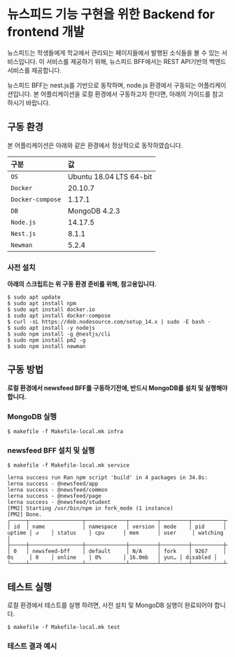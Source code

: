 # 뉴스피드 기능 구현을 위한 Backend for frontend 개발

뉴스피드는 학생들에게 학교에서 관리되는 페이지들에서 발행된 소식들을 볼 수 있는 서비스입니다. 이 서비스를 제공하기 위해, 뉴스피드 BFF에서는 REST API기반의 백엔드 서비스를 제공합니다.

뉴스피드 BFF는 nest.js를 기반으로 동작하며, node.js 환경에서 구동되는 어플리케이션입니다. 본 어플리케이션을 로컬 환경에서 구동하고자 한다면, 아래의 가이드를 참고하시기 바랍니다.

## 구동 환경
본 어플리케이션은 아래와 같은 환경에서 정상적으로 동작하였습니다.

| 구분                   | 값               |
|:-----------------------|:-----------------|
| `OS`                 | Ubuntu 18.04 LTS 64-bit |
| `Docker`                 | 20.10.7 |
| `Docker-compose`                 | 1.17.1 |
| `DB`                 | MongoDB 4.2.3 |
| `Node.js`                 | 14.17.5  |
| `Nest.js`                 | 8.1.1  |
| `Newman`                 | 5.2.4 |

### 사전 설치
**아래의 스크립트는 위 구동 환경 준비를 위해, 참고용입니다.**
```
$ sudo apt update
$ sudo apt install npm
$ sudo apt install docker.io
$ sudo apt install docker-compose
$ curl -sL https://deb.nodesource.com/setup_14.x | sudo -E bash -
$ sudo apt install -y nodejs
$ sudo npm install -g @nestjs/cli
$ sudo npm install pm2 -g
$ sudo npm install newman
```

## 구동 방법
**로컬 환경에서 newsfeed BFF를 구동하기전에, 반드시 MongoDB를 설치 및 실행해야 합니다.**
### MongoDB 실행
```
$ makefile -f Makefile-local.mk infra
```

### newsfeed BFF 설치 및 실행
```
$ makefile -f Makefile-local.mk service
```
```
lerna success run Ran npm script 'build' in 4 packages in 34.8s:
lerna success - @newsfeed/app
lerna success - @newsfeed/common
lerna success - @newsfeed/page
lerna success - @newsfeed/student
[PM2] Starting /usr/bin/npm in fork_mode (1 instance)
[PM2] Done.
┌─────┬─────────────────┬─────────────┬─────────┬─────────┬──────────┬────────┬──────┬───────────┬──────────┬──────────┬──────────┬──────────┐
│ id  │ name            │ namespace   │ version │ mode    │ pid      │ uptime │ ↺    │ status    │ cpu      │ mem      │ user     │ watching │
├─────┼─────────────────┼─────────────┼─────────┼─────────┼──────────┼────────┼──────┼───────────┼──────────┼──────────┼──────────┼──────────┤
│ 0   │ newsfeed-bff    │ default     │ N/A     │ fork    │ 9267     │ 0s     │ 0    │ online    │ 0%       │ 16.0mb   │ yun… │ disabled │
└─────┴─────────────────┴─────────────┴─────────┴─────────┴──────────┴────────┴──────┴───────────┴──────────┴──────────┴──────────┴──────────┘
```

## 테스트 실행
로컬 환경에서 테스트를 실행 하려면, 사전 설치 및 MongoDB 실행이 완료되어야 합니다.
```
$ makefile -f Makefile-local.mk test
```
### 테스트 결과 예시
